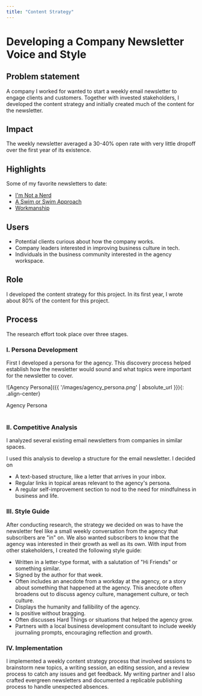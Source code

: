 ```yaml
---
title: "Content Strategy"
---
```

# Developing a Company Newsletter Voice and Style

## Problem statement
A company I worked for wanted to start a weekly email newsletter to engage clients and customers. Together with invested stakeholders, I developed the content strategy and initially created much of the content for the newsletter.

## Impact
The weekly newsletter averaged a 30-40% open rate with very little dropoff over the first year of its existence.

## Highlights

Some of my favorite newsletters to date:
- [I'm Not a Nerd](https://www.getrevue.co/profile/radial/issues/i-m-not-a-nerd-1041207)
- [A Swim or Swim Approach](https://www.getrevue.co/profile/radial/issues/a-swim-or-swim-approach-1017677)
- [Workmanship](https://www.getrevue.co/profile/radial/issues/workmanship-873043)

## Users
- Potential clients curious about how the company works.
- Company leaders interested in improving business culture in tech.
- Individuals in the business community interested in the agency workspace.

## Role
I developed the content strategy for this project. In its first year, I wrote about 80% of the content for this project.

## Process
The research effort took place over three stages.

### I. Persona Development
First I developed a persona for the agency. This discovery process helped establish how the newsletter would sound and what topics were important for the newsletter to cover.

![Agency Persona]({{ '/images/agency_persona.png' | absolute_url }}){: .align-center}
<figcaption>Agency Persona</figcaption>
<br/>

### II. Competitive Analysis
I analyzed several existing email newsletters from companies in similar spaces.

I used this analysis to develop a structure for the email newsletter. I decided on
- A text-based structure, like a letter that arrives in your inbox.
- Regular links in topical areas relevant to the agency's persona.
- A regular self-improvement section to nod to the need for mindfulness in business and life.

### III. Style Guide

After conducting research, the strategy we decided on was to have the newsletter feel like a small weekly conversation from the agency that subscribers are "in" on. We also wanted subscribers to know that the agency was interested in their growth as well as its own. With input from other stakeholders, I created the following style guide:

- Written in a letter-type format, with a salutation of "Hi Friends" or something similar.
- Signed by the author for that week.
- Often includes an anecdote from a workday at the agency, or a story about something that happened at the agency. This anecdote often broadens out to discuss agency culture, management culture, or tech culture.
- Displays the humanity and fallibility of the agency.
- Is positive without bragging.
- Often discusses Hard Things or situations that helped the agency grow.
- Partners with a local business development consultant to include weekly journaling prompts, encouraging reflection and growth.

### IV. Implementation

I implemented a weekly content strategy process that involved sessions to brainstorm new topics, a writing session, an editing session, and a review process to catch any issues and get feedback. My writing partner and I also crafted evergreen newsletters and documented a replicable publishing process to handle unexpected absences.
